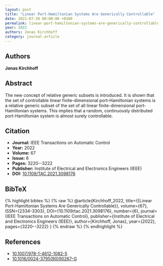 ```yaml
---
layout: post
title: "Linear Port-Hamiltonian Systems Are Generically Controllable"
date: 2021-07-20 00:00:00 +0100
permalink: linear-port-hamiltonian-systems-are-generically-controllable
year: 2022
authors: Jonas Kirchhoff
category: journal-article
---
```

 
## Authors
**Jonas Kirchhoff**
 
## Abstract
The new concept of relative generic subsets is introduced. It is shown that the set of controllable linear finite-dimensional port-Hamiltonian systems is a relative generic subset of the set of all linear finite-dimensional port-Hamiltonian systems. This implies that a random, continuously distributed port-Hamiltonian system is almost surely controllable.
 
## Citation
- **Journal:** IEEE Transactions on Automatic Control
- **Year:** 2022
- **Volume:** 67
- **Issue:** 6
- **Pages:** 3220--3222
- **Publisher:** Institute of Electrical and Electronics Engineers (IEEE)
- **DOI:** [10.1109/TAC.2021.3098176](https://doi.org/10.1109/TAC.2021.3098176)
 
## BibTeX
{% highlight bibtex %}
{% raw %}
@article{Kirchhoff_2022,
  title={{Linear Port-Hamiltonian Systems Are Generically Controllable}},
  volume={67},
  ISSN={2334-3303},
  DOI={10.1109/tac.2021.3098176},
  number={6},
  journal={IEEE Transactions on Automatic Control},
  publisher={Institute of Electrical and Electronics Engineers (IEEE)},
  author={Kirchhoff, Jonas},
  year={2022},
  pages={3220--3222}
}
{% endraw %}
{% endhighlight %}
 
## References
- [10.1007/978-1-4612-1082-5](https://doi.org/10.1007/978-1-4612-1082-5)
- [10.1016/0024-3795(90)90267-G](https://doi.org/10.1016/0024-3795(90)90267-G)

